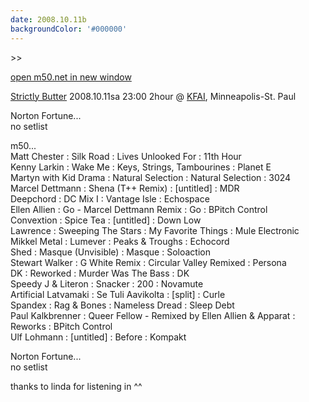 ```yaml
---
date: 2008.10.11b
backgroundColor: '#000000'
---
```


\>>

[open m50.net in new window  
](http://m50.net/)

[Strictly Butter](http://www.strictlybutter.blogspot.com/) 2008.10.11sa 23:00 2hour @ [KFAI](http://www.kfai.org/), Minneapolis-St. Paul  

Norton Fortune...  
no setlist  

m50...  
Matt Chester : Silk Road : Lives Unlooked For : 11th Hour  
Kenny Larkin : Wake Me : Keys, Strings, Tambourines : Planet E  
Martyn with Kid Drama : Natural Selection : Natural Selection : 3024  
Marcel Dettmann : Shena (T++ Remix) : \[untitled\] : MDR  
Deepchord : DC Mix I : Vantage Isle : Echospace  
Ellen Allien : Go - Marcel Dettmann Remix : Go : BPitch Control  
Convextion : Spice Tea : \[untitled\] : Down Low  
Lawrence : Sweeping The Stars : My Favorite Things : Mule Electronic  
Mikkel Metal : Lumever : Peaks & Troughs : Echocord  
Shed : Masque (Unvisible) : Masque : Soloaction  
Stewart Walker : G White Remix : Circular Valley Remixed : Persona  
DK : Reworked : Murder Was The Bass : DK  
Speedy J & Literon : Snacker : 200 : Novamute  
Artificial Latvamaki : Se Tuli Aavikolta : \[split\] : Curle  
Spandex : Rag & Bones : Nameless Dread : Sleep Debt  
Paul Kalkbrenner : Queer Fellow - Remixed by Ellen Allien & Apparat : Reworks : BPitch Control  
Ulf Lohmann : \[untitled\] : Before : Kompakt  

Norton Fortune...  
no setlist  

thanks to linda for listening in ^^